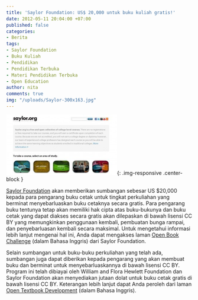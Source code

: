 ```yaml
---
title: 'Saylor Foundation: US$ 20,000 untuk buku kuliah gratis!'
date: 2012-05-11 20:04:00 +07:00
published: false
categories:
- Berita
tags:
- Saylor Foundation
- Buku Kuliah
- Pendidikan
- Pendidikan Terbuka
- Materi Pendidikan Terbuka
- Open Education
author: nita
comments: true
img: "/uploads/Saylor-300x163.jpg"
---
```


![Saylor-300x163.jpg](/uploads/Saylor-300x163.jpg){: .img-responsive .center-block }

[Saylor Foundation](http://www.saylor.org/) akan memberikan sumbangan sebesar US $20,000 kepada para pengarang buku cetak untuk tingkat perkuliahan yang berminat menyebarluaskan buku cetaknya secara gratis. Para pengarang buku tentunya tetap akan memiliki hak cipta atas buku-bukunya dan buku cetak yang dapat diakses secara gratis akan dilepaskan di bawah lisensi CC BY yang memungkinkan penggunaan kembali, pembuatan bunga rampai, dan penyebarluasan kembali secara maksimal. Untuk mengetahui informasi lebih lanjut mengenai hal ini, Anda dapat mengakses laman [Open Book Challenge](http://www.saylor.org/otc/) (dalam Bahasa Inggris) dari Saylor Foundation.

Selain sumbangan untuk buku-buku perkuliahan yang telah ada, sumbangan juga dapat diberikan kepada pengarang yang akan membuat buku dan berminat untuk menyebarluaskannya di bawah lisensi CC BY. Program ini telah dibiayai oleh William and Flora Hewlett Foundation dan Saylor Foundation akan menyediakan jutaan dolat untuk buku cetak gratis di bawah lisensi CC BY. Keterangan lebih lanjut dapat Anda peroleh dari laman [Open Textbook Development](http://www.saylor.org/otc/textbook-development-details/) (dalam Bahasa Inggris).
